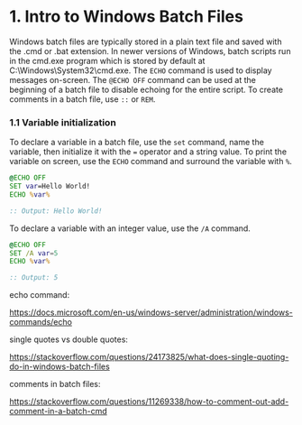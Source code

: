 # 1. Intro to Windows Batch Files

Windows batch files are typically stored in a plain text file and saved with the .cmd or .bat extension. In newer versions of Windows, batch scripts run in the cmd.exe program which is stored by default at C:\Windows\System32\cmd.exe. The `ECHO` command is used to display messages on-screen. The `@ECHO OFF` command can be used at the beginning of a batch file to disable echoing for the entire script. To create comments in a batch file, use `::` or `REM`.

### 1.1 Variable initialization

To declare a variable in a batch file, use the `set` command, name the variable, then initialize it with the `=` operator and a string value. To print the variable on screen, use the `ECHO` command and surround the variable with `%`.

```cmd
@ECHO OFF
SET var=Hello World!
ECHO %var%

:: Output: Hello World!
```

To declare a variable with an integer value, use the `/A` command.

```cmd
@ECHO OFF
SET /A var=5
ECHO %var%

:: Output: 5
```

echo command:

https://docs.microsoft.com/en-us/windows-server/administration/windows-commands/echo

single quotes vs double quotes: 

https://stackoverflow.com/questions/24173825/what-does-single-quoting-do-in-windows-batch-files

comments in batch files:

https://stackoverflow.com/questions/11269338/how-to-comment-out-add-comment-in-a-batch-cmd
